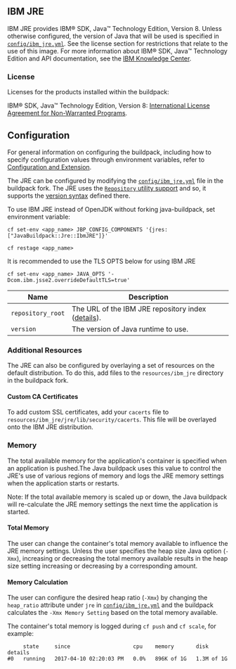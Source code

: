 ## IBM JRE
IBM JRE provides IBM® SDK, Java™ Technology Edition, Version 8. Unless otherwise configured, the version of Java that will be used is specified in [`config/ibm_jre.yml`][]. See the license section for restrictions that relate to the use of this image. For more information about IBM® SDK, Java™ Technology Edition and API documentation, see the [IBM Knowledge Center][].

### License
Licenses for the products installed within the buildpack:

IBM® SDK, Java™ Technology Edition, Version 8: [International License Agreement for Non-Warranted Programs][].

## Configuration
For general information on configuring the buildpack, including how to specify configuration values through environment variables, refer to [Configuration and Extension][].

The JRE can be configured by modifying the [`config/ibm_jre.yml`][] file in the buildpack fork.  The JRE uses the [`Repository` utility support][repositories] and so, it supports the [version syntax][]  defined there.

To use IBM JRE instead of OpenJDK without forking java-buildpack, set environment variable:

`cf set-env <app_name> JBP_CONFIG_COMPONENTS '{jres: ["JavaBuildpack::Jre::IbmJRE"]}'`

`cf restage <app_name>`

It is recommended to use the TLS OPTS below for using IBM JRE

`cf set-env <app_name> JAVA_OPTS '-Dcom.ibm.jsse2.overrideDefaultTLS=true'` 

| Name | Description
| ---- | -----------
| `repository_root` | The URL of the IBM JRE repository index ([details][repositories]).
| `version` | The version of Java runtime to use.

### Additional Resources
The JRE can also be configured by overlaying a set of resources on the default distribution. To do this, add files to the `resources/ibm_jre` directory in the buildpack fork.

#### Custom CA Certificates
To add custom SSL certificates, add your `cacerts` file to `resources/ibm_jre/jre/lib/security/cacerts`.  This file will be overlayed onto the IBM JRE distribution.

### Memory
The total available memory for the application's container is specified when an application is pushed.The Java buildpack uses this value to control the JRE's use of various regions of memory and logs the JRE memory settings when the application starts or restarts.

Note: If the total available memory is scaled up or down, the Java buildpack will re-calculate the JRE memory settings the next time the application is started.

#### Total Memory
The user can change the container's total memory available to influence the JRE memory settings. Unless the user specifies the heap size Java option (`-Xmx`), increasing or decreasing the total memory available results in the heap size setting increasing or decreasing by a corresponding amount.

#### Memory Calculation
The user can configure the desired heap ratio (`-Xmx`) by changing the `heap_ratio` attribute under `jre` in [`config/ibm_jre.yml`][] and the buildpack calculates the `-Xmx Memory Setting` based on the total memory available.

The container's total memory is logged during `cf push` and `cf scale`, for example:
```
     state     since                    cpu    memory       disk         details
#0   running   2017-04-10 02:20:03 PM   0.0%   896K of 1G   1.3M of 1G
```

[`config/components.yml`]: ../config/components.yml
[`config/ibm_jre.yml`]: ../config/ibm_jre.yml
[Configuration and Extension]: ../README.md#configuration-and-extension
[repositories]: extending-repositories.md
[version syntax]: extending-repositories.md#version-syntax-and-ordering
[IBM Knowledge Center]: http://www.ibm.com/support/knowledgecenter/SSYKE2/welcome_javasdk_family.html
[International License Agreement for Non-Warranted Programs]: http://www14.software.ibm.com/cgi-bin/weblap/lap.pl?la_formnum=&li_formnum=L-PMAA-A3Z8P2&title=IBM%AE+SDK%2C+Java%99+Technology+Edition%2C+Version+8.0&l=en

